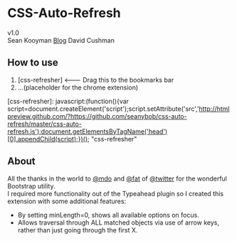 CSS-Auto-Refresh
========================

v1.0<br />
Sean Kooyman [Blog](http://teachthe.net)
David Cushman

How to use
-----------------
1) [css-refresher] <--- Drag this to the bookmarks bar
2) ...(placeholder for the chrome extension)

[css-refresher]: javascript:(function(){var script=document.createElement('script');script.setAttribute('src','http://htmlpreview.github.com/?https://github.com/seanybob/css-auto-refresh/master/css-auto-refresh.js');document.getElementsByTagName('head')[0].appendChild(script);})();        "css-refresher"

About
-----------------
All the thanks in the world to [@mdo](https://twitter.com/#!/mdo) and [@fat](https://twitter.com/#!/fat) of [@twitter](https://twitter.com/) for the wonderful Bootstrap utility.<br />
I required more functionality out of the Typeahead plugin so I created this extension with some additional features:

- By setting minLength=0, shows all available options on focus.
- Allows traversal through ALL matched objects via use of arrow keys, rather than just going through the first X.
